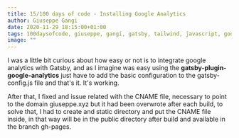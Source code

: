 ```yaml
---
title: 15/100 days of code - Installing Google Analytics
author: Giuseppe Gangi
date: 2020-11-29 18:15:00+01:00
tags: 100daysofcode, giuseppe, gangi, gatsby, tailwind, javascript, google, analytics
image: ""
---
```


I was a little bit curious about how easy or not is to integrate google analytics with Gatsby, and as I imagine was easy using the **gatsby-plugin-google-analytics** just have to add the basic configuration to the gatsby-config.js file and that's it. It's working.

After that, I fixed and issue related with the CNAME file, necessary to point to the domain giuseppe.xyz but it had been overwrote after each build, to solve that, I had to create and static directory and put the CNAME file inside, in that way will be in the public directory after build and available in the branch gh-pages.

